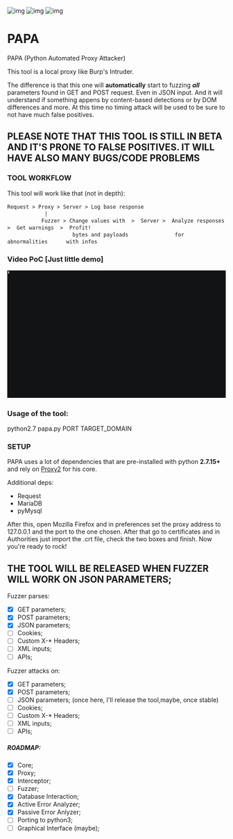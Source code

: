 ![img](https://img.shields.io/badge/Python-2.7-green.svg?style=for-the-badge) ![img](https://img.shields.io/badge/Version-0.1-orange.svg?style=for-the-badge) ![img](https://img.shields.io/github/last-commit/h0nus/PAPA.svg?style=for-the-badge)

# PAPA
PAPA (Python Automated Proxy Attacker)

This tool is a local proxy like Burp's Intruder.

The difference is that this one will **automatically** start to fuzzing **_all_** parameters found in GET and POST request.
Even in JSON input.
And it will understand if something appens by content-based detections or by DOM differences and more.
At this time no timing attack will be used to be sure to not have much false positives.

## PLEASE NOTE THAT THIS TOOL IS STILL IN BETA AND IT'S PRONE TO FALSE POSITIVES. IT WILL HAVE ALSO MANY BUGS/CODE PROBLEMS

### TOOL WORKFLOW
This tool will work like that (not in depth):

```
Request > Proxy > Server > Log base response
            |  
           Fuzzer > Change values with  >  Server >  Analyze responses   >  Get warnings  >  Profit!
                     bytes and payloads               for abnormalities      with infos
```
### Video PoC [Just little demo]
![](demo.gif)

### Usage of the tool:
python2.7 papa.py PORT TARGET_DOMAIN

### SETUP
PAPA uses a lot of dependencies that are pre-installed with python **2.7.15+** and rely on [Proxy2](https://github.com/inaz2/proxy2) for his core.

Additional deps:
- Request
- MariaDB
- pyMysql

After this, open Mozilla Firefox and in preferences set the proxy address to 127.0.0.1 and the port to the one chosen.
After that go to certificates and in Authorities just import the .crt file, check the two boxes and finish.
Now you're ready to rock!

## THE TOOL WILL BE RELEASED WHEN FUZZER WILL WORK ON JSON PARAMETERS;

Fuzzer parses:
- [x] GET parameters;
- [x] POST parameters;
- [X] JSON parameters;
- [ ] Cookies;
- [ ] Custom X-* Headers;
- [ ] XML inputs;
- [ ] APIs;

Fuzzer attacks on:
- [x] GET parameters;
- [x] POST parameters;
- [ ] JSON parameters; (once here, I'll release the tool,maybe, once stable)
- [ ] Cookies;
- [ ] Custom X-* Headers;
- [ ] XML inputs;
- [ ] APIs;

##### ROADMAP:
- [x] Core;
- [x] Proxy;
- [x] Interceptor;
- [ ] Fuzzer;
- [x] Database Interaction;
- [x] Active Error Analyzer;
- [x] Passive Error Anlyzer;
- [ ] Porting to python3;
- [ ] Graphical Interface (maybe);
